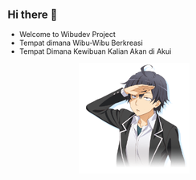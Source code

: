 ## Hi there 👋
- Welcome to Wibudev Project
- Tempat dimana Wibu-Wibu Berkreasi
- Tempat Dimana Kewibuan Kalian Akan di Akui

<p align="center"><img src="my-youth-romantic-comedy-is-wrong-as-i-expected-video-game-mages-inc-love-gosick-0428436b504ce62949f49b2c4097db74.png" width="220" height="220"></p>

